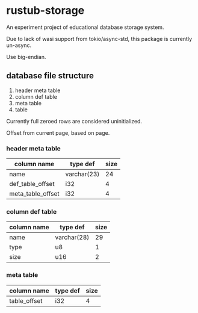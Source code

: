 # rustub-storage

An experiment project of educational database storage system.

Due to lack of wasi support from tokio/async-std, this package is currently un-async.

Use big-endian.

## database file structure

1. header meta table
2. column def table
3. meta table
4. table

Currently full zeroed rows are considered uninitialized.

Offset from current page, based on page.

### header meta table

| column name | type def | size |
| -- | -- | -- |
| name | varchar(23) | 24 |
| def_table_offset | i32 | 4 |
| meta_table_offset | i32 | 4 |

### column def table

| column name | type def | size |
| -- | -- | -- |
| name | varchar(28) | 29 |
| type | u8 | 1 |
| size | u16 | 2 |

### meta table

| column name | type def | size |
| -- | -- | -- |
| table_offset | i32 | 4 |
